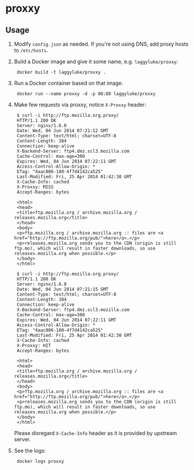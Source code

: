 proxxy
======


Usage
-----

1. Modify `config.json` as needed.
If you're not using DNS, add proxy hosts to `/etc/hosts`.

2. Build a Docker image and give it some name, e.g. `laggyluke/proxxy`:

        docker build -t laggyluke/proxxy .

3. Run a Docker container based on that image:

        docker run --name proxxy -d -p 80:80 laggyluke/proxxy

4. Make few requests via proxxy, notice `X-Proxxy` header:

        $ curl -i http://ftp.mozilla.org.proxy/
        HTTP/1.1 200 OK
        Server: nginx/1.6.0
        Date: Wed, 04 Jun 2014 07:21:12 GMT
        Content-Type: text/html; charset=UTF-8
        Content-Length: 384
        Connection: keep-alive
        X-Backend-Server: ftp4.dmz.scl3.mozilla.com
        Cache-Control: max-age=300
        Expires: Wed, 04 Jun 2014 07:22:11 GMT
        Access-Control-Allow-Origin: *
        ETag: "4aac806-180-4f7d4142ca525"
        Last-Modified: Fri, 25 Apr 2014 01:42:30 GMT
        X-Cache-Info: cached
        X-Proxxy: MISS
        Accept-Ranges: bytes

        <html>
        <head>
        <title>ftp.mozilla.org / archive.mozilla.org / releases.mozilla.org</title>
        </head>
        <body>
        <p>ftp.mozilla.org / archive.mozilla.org :: files are <a href="http://ftp.mozilla.org/pub/">here</a>.</p>
        <p>releases.mozilla.org sends you to the CDN (origin is still ftp.mo), which will result in faster downloads, so use releases.mozilla.org when possible.</p>
        </body>
        </html>

        $ curl -i http://ftp.mozilla.org.proxy/
        HTTP/1.1 200 OK
        Server: nginx/1.6.0
        Date: Wed, 04 Jun 2014 07:21:15 GMT
        Content-Type: text/html; charset=UTF-8
        Content-Length: 384
        Connection: keep-alive
        X-Backend-Server: ftp4.dmz.scl3.mozilla.com
        Cache-Control: max-age=300
        Expires: Wed, 04 Jun 2014 07:22:11 GMT
        Access-Control-Allow-Origin: *
        ETag: "4aac806-180-4f7d4142ca525"
        Last-Modified: Fri, 25 Apr 2014 01:42:30 GMT
        X-Cache-Info: cached
        X-Proxxy: HIT
        Accept-Ranges: bytes

        <html>
        <head>
        <title>ftp.mozilla.org / archive.mozilla.org / releases.mozilla.org</title>
        </head>
        <body>
        <p>ftp.mozilla.org / archive.mozilla.org :: files are <a href="http://ftp.mozilla.org/pub/">here</a>.</p>
        <p>releases.mozilla.org sends you to the CDN (origin is still ftp.mo), which will result in faster downloads, so use releases.mozilla.org when possible.</p>
        </body>
        </html>

    Please disregard `X-Cache-Info` header as it is provided by upstream server.

5. See the logs:

        docker logs proxxy

